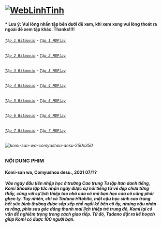 # [![WebLinhTinh](https://user-images.githubusercontent.com/75318518/142744863-3e57d0b8-e730-4ed0-a57c-c755c0eb671a.PNG)](https://admin1509.github.io/hoathinh247tv.com/)
#### * Lưu ý: Vui lòng nhấn tập bên dưới để xem, khi xem xong vui lòng thoát ra ngoài để xem tập khác. Thanks!!!!

###### [`Tập 1 Bitmovin`](https://bitly.com/2ZddLEk) - [`Tập 1 HDPlay`](https://bitly.com/3cwdtev)
###### [`Tập 2 Bitmovin`](https://bitly.com/3cCYi3a) - [`Tập 2 HDPlay`](https://bitly.com/3kWTxWP)
###### [`Tập 3 Bitmovin`](https://bitly.com/3HRGrEr) - [`Tập 3 HDPlay`](https://bitly.com/3x9Ps6t)
###### [`Tập 4 Bitmovin`](https://bitly.com/3COIQMp) - [`Tập 4 HDPlay`](https://bitly.com/32lcU5D)
###### [`Tập 5 Bitmovin`](https://bitly.com/) - [`Tập 5 HDPlay`](https://bitly.com/)
###### [`Tập 6 Bitmovin`](https://bitly.com/) - [`Tập 6 HDPlay`](https://bitly.com/)
###### [`Tập 7 Bitmovin`](https://bitly.com/) - [`Tập 7 HDPlay`](https://bitly.com/)

###### ![komi-san-wa-comyushou-desu-250x350](https://user-images.githubusercontent.com/75318518/142747924-fc01211b-3218-4aba-b90e-f4a1da6912cd.png)

### NỘI DUNG PHIM
#### Komi-san wa, Comyushou desu., 2021 07/??
##### Vào ngày đầu tiên nhập học ở trường Cao trung Tư lập Itan danh tiếng, Komi Shouko lập tức nhận ngay được sự nổi tiếng từ vẻ đẹp chưa từng thấy, cùng với sự lịch thiệp tao nhã của cô mà bạn học của cô cũng phải ghen tỵ. Tuy nhiên, chỉ có Tadano Hitohito, một cậu học sinh cao trung hết sức bình thường được sắp xếp chỗ ngồi kế bên cô ấy, nhưng cậu nhận ra rằng, phía sau góc dáng thanh mai lịch thiệp trẻ trung đó, Komi lại có vấn đề nghiêm trọng trong cách giao tiếp. Từ đó, Tadano đặt ra kế hoạch giúp Komi có được 100 người bạn.
